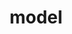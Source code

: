 ---
title: "model"
description: "provides data to be used by the controller and the view"
arguments:
    params:
        required: false
        description: object with values extracted from the url
return:
    - an object that contains data
    - an array of objects that contain data
    - a function that returns an object or a promise
    - a function that returns an an array of objects or a promise
value: function
template: topic.jade
---